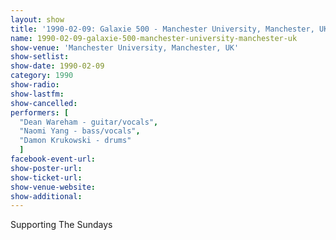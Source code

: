 ```yaml
---
layout: show
title: '1990-02-09: Galaxie 500 - Manchester University, Manchester, UK'
name: 1990-02-09-galaxie-500-manchester-university-manchester-uk
show-venue: 'Manchester University, Manchester, UK'
show-setlist: 
show-date: 1990-02-09
category: 1990
show-radio: 
show-lastfm: 
show-cancelled: 
performers: [
  "Dean Wareham - guitar/vocals",
  "Naomi Yang - bass/vocals",
  "Damon Krukowski - drums"
  ]
facebook-event-url: 
show-poster-url: 
show-ticket-url: 
show-venue-website: 
show-additional: 
---
```


Supporting The Sundays
